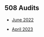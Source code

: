 ## 508 Audits

- [June 2022](https://github.com/department-of-veterans-affairs/va.gov-team/tree/master/products/health-care/checkin/508-audits/June-2022)

- [April 2023](https://github.com/department-of-veterans-affairs/va.gov-team/tree/master/products/health-care/checkin/508-audits/April-2023)
